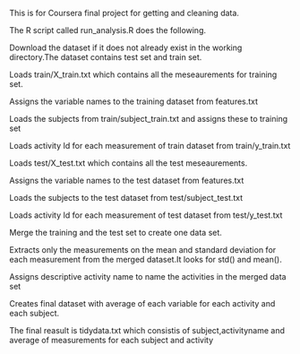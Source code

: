This is for Coursera final project for getting and cleaning data.

The R script called run_analysis.R does the following. 

Download the dataset if it does not already exist in the working directory.The dataset contains test set and train set.

Loads train/X_train.txt which contains all the meseaurements for training set.

Assigns the variable names to the training dataset from features.txt

Loads the subjects from train/subject_train.txt and assigns these to training set

Loads activity Id for each measurement of train dataset from train/y_train.txt

Loads test/X_test.txt which contains all the test meseaurements.

Assigns the variable names to the test dataset from features.txt

Loads the subjects to the test dataset from test/subject_test.txt

Loads activity Id for each measurement of test dataset from test/y_test.txt

Merge the training and the test set to create one data set.

Extracts only the measurements on the mean and standard deviation for each measurement from the merged dataset.It looks for std() and mean().

Assigns descriptive activity name to name the activities in the merged data set

Creates final dataset with average of each variable for each activity and each subject.

The final reasult is tidydata.txt which consistis of subject,activityname and average of measurements for each subject and activity